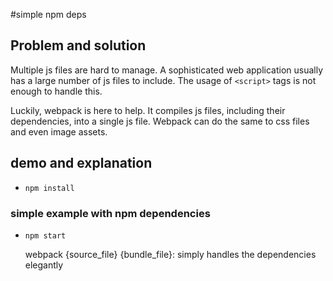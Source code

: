#simple npm deps

## Problem and solution
Multiple js files are hard to manage. A sophisticated web application usually has a large number of
js files to include. The usage of `<script>` tags is not enough to handle this.

Luckily, webpack is here to help. It compiles js files, including their dependencies, into a single
js file. Webpack can do the same to css files and even image assets.

## demo and explanation
- `npm install`

### simple example with npm dependencies
- `npm start`

    webpack {source_file} {bundle_file}: simply handles the dependencies elegantly
